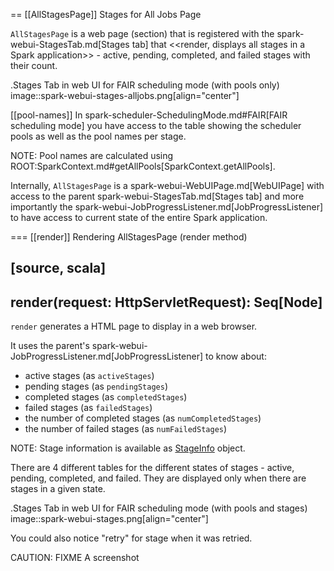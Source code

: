 == [[AllStagesPage]] Stages for All Jobs Page

`AllStagesPage` is a web page (section) that is registered with the spark-webui-StagesTab.md[Stages tab] that <<render, displays all stages in a Spark application>> - active, pending, completed, and failed stages with their count.

.Stages Tab in web UI for FAIR scheduling mode (with pools only)
image::spark-webui-stages-alljobs.png[align="center"]

[[pool-names]]
In spark-scheduler-SchedulingMode.md#FAIR[FAIR scheduling mode] you have access to the table showing the scheduler pools as well as the pool names per stage.

NOTE: Pool names are calculated using ROOT:SparkContext.md#getAllPools[SparkContext.getAllPools].

Internally, `AllStagesPage` is a spark-webui-WebUIPage.md[WebUIPage] with access to the parent spark-webui-StagesTab.md[Stages tab] and more importantly the spark-webui-JobProgressListener.md[JobProgressListener] to have access to current state of the entire Spark application.

=== [[render]] Rendering AllStagesPage (render method)

[source, scala]
----
render(request: HttpServletRequest): Seq[Node]
----

`render` generates a HTML page to display in a web browser.

It uses the parent's spark-webui-JobProgressListener.md[JobProgressListener] to know about:

* active stages (as `activeStages`)
* pending stages (as `pendingStages`)
* completed stages (as `completedStages`)
* failed stages (as `failedStages`)
* the number of completed stages (as `numCompletedStages`)
* the number of failed stages (as `numFailedStages`)

NOTE: Stage information is available as [StageInfo](../scheduler/StageInfo.md) object.

There are 4 different tables for the different states of stages - active, pending, completed, and failed. They are displayed only when there are stages in a given state.

.Stages Tab in web UI for FAIR scheduling mode (with pools and stages)
image::spark-webui-stages.png[align="center"]

You could also notice "retry" for stage when it was retried.

CAUTION: FIXME A screenshot
